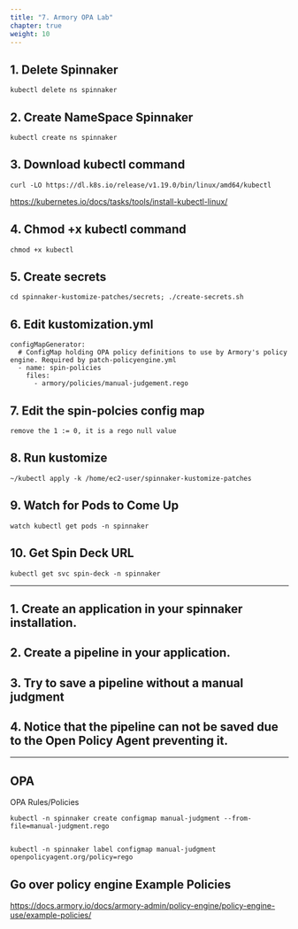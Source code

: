 ```yaml
---
title: "7. Armory OPA Lab"
chapter: true
weight: 10
---
```


## 1. Delete Spinnaker
    kubectl delete ns spinnaker


## 2. Create NameSpace Spinnaker
    kubectl create ns spinnaker


## 3. Download kubectl command 
    curl -LO https://dl.k8s.io/release/v1.19.0/bin/linux/amd64/kubectl
https://kubernetes.io/docs/tasks/tools/install-kubectl-linux/

## 4. Chmod +x kubectl command
    chmod +x kubectl


## 5. Create secrets
    cd spinnaker-kustomize-patches/secrets; ./create-secrets.sh



## 6. Edit kustomization.yml
    configMapGenerator:
      # ConfigMap holding OPA policy definitions to use by Armory's policy engine. Required by patch-policyengine.yml
      - name: spin-policies
        files:
          - armory/policies/manual-judgement.rego


## 7. Edit the spin-polcies config map
	remove the 1 := 0, it is a rego null value

## 8. Run kustomize
    ~/kubectl apply -k /home/ec2-user/spinnaker-kustomize-patches


## 9. Watch for Pods to Come Up
    watch kubectl get pods -n spinnaker


## 10. Get Spin Deck URL
    kubectl get svc spin-deck -n spinnaker 

----------
## 1. Create an application in your spinnaker installation.

## 2. Create a pipeline in your application.

## 3. Try to save a pipeline without a manual judgment

## 4. Notice that the pipeline can not be saved due to the Open Policy Agent preventing it.

----------
## OPA

OPA Rules/Policies


    kubectl -n spinnaker create configmap manual-judgment --from-file=manual-judgment.rego


    kubectl -n spinnaker label configmap manual-judgment openpolicyagent.org/policy=rego


## Go over policy engine Example Policies

https://docs.armory.io/docs/armory-admin/policy-engine/policy-engine-use/example-policies/


